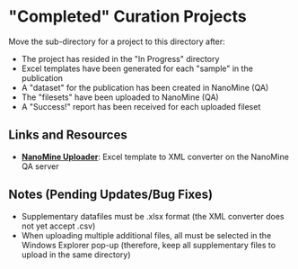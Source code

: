 # "Completed" Curation Projects
Move the sub-directory for a project to this directory after:
* The project has resided in the "In Progress" directory
* Excel templates have been generated for each "sample" in the publication
* A "dataset" for the publication has been created in NanoMine (QA)
* The "filesets" have been uploaded to NanoMine (QA)
* A "Success!" report has been received for each uploaded fileset

## Links and Resources
* [**NanoMine Uploader**](https://qa.materialsmine.org/nm#/XMLCONV): Excel template to XML converter on the NanoMine QA server

## Notes (Pending Updates/Bug Fixes)
* Supplementary datafiles must be .xlsx format (the XML converter does not yet accept .csv)
* When uploading multiple additional files, all must be selected in the Windows Explorer pop-up (therefore, keep all supplementary files to upload in the same directory)


